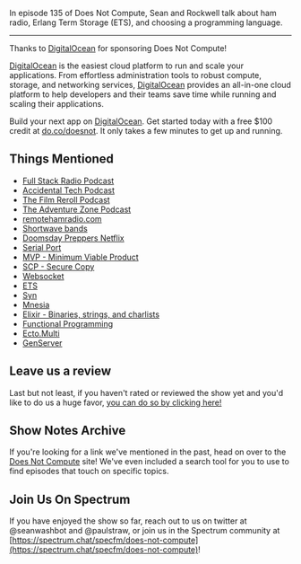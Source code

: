 In episode 135 of Does Not Compute, Sean and Rockwell talk about ham radio, Erlang Term Storage (ETS), and choosing a programming language.

---

Thanks to [DigitalOcean](http://do.co/doesnot) for sponsoring Does Not Compute!

[DigitalOcean](http://do.co/doesnot) is the easiest cloud platform to run and scale your applications. From effortless administration tools to robust compute, storage, and networking services, [DigitalOcean](http://do.co/doesnot) provides an all-in-one cloud platform to help developers and their teams save time while running and scaling their applications.

Build your next app on [DigitalOcean](http://do.co/doesnot). Get started today with a free $100 credit at [do.co/doesnot](http://do.co/doesnot). It only takes a few minutes to get up and running.

## Things Mentioned

* [Full Stack Radio Podcast](http://www.fullstackradio.com/)
* [Accidental Tech Podcast](http://atp.fm/)
* [The Film Reroll Podcast](http://www.filmreroll.com/)
* [The Adventure Zone Podcast](http://www.maximumfun.org/shows/adventure-zone)
* [remotehamradio.com](http://www.remotehamradio.com/)
* [Shortwave bands](https://en.wikipedia.org/wiki/Shortwave_bands)
* [Doomsday Preppers Netflix](https://www.netflix.com/title/80001101)
* [Serial Port](https://en.wikipedia.org/wiki/Serial_port)
* [MVP - Minimum Viable Product](https://en.wikipedia.org/wiki/Minimum_viable_product)
* [SCP - Secure Copy](https://en.wikipedia.org/wiki/Secure_copy)
* [Websocket](https://en.wikipedia.org/wiki/WebSocket)
* [ETS](http://erlang.org/doc/man/ets.html)
* [Syn](https://github.com/ostinelli/syn)
* [Mnesia](http://erlang.org/doc/man/mnesia.html)
* [Elixir - Binaries, strings, and charlists](https://elixir-lang.org/getting-started/binaries-strings-and-char-lists.html)
* [Functional Programming](https://en.wikipedia.org/wiki/Functional_programming)
* [Ecto.Multi](https://hexdocs.pm/ecto/Ecto.Multi.html)
* [GenServer](https://hexdocs.pm/elixir/GenServer.html)

## Leave us a review

Last but not least, if you haven't rated or reviewed the show yet and you'd like to do us a huge favor, [you can do so by clicking here!](https://itunes.apple.com/us/podcast/does-not-compute/id1048731980?mt=2)

## Show Notes Archive

If you're looking for a link we've mentioned in the past, head on over to the [Does Not Compute](https://dnc.show) site! We've even included a search tool for you to use to find episodes that touch on specific topics.

## Join Us On Spectrum

If you have enjoyed the show so far, reach out to us on twitter at @seanwashbot and @paulstraw, or join us in the Spectrum community at [https://spectrum.chat/specfm/does-not-compute](https://spectrum.chat/specfm/does-not-compute)!
